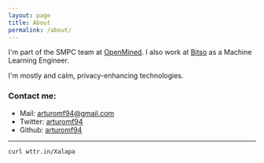 ```yaml
---
layout: page
title: About
permalink: /about/
---
```


I'm part of the SMPC team at [OpenMined](https://www.openmined.org/). I also work at [Bitso](https://bitso.com/) as a Machine Learning Engineer.

I'm mostly and calm, privacy-enhancing technologies.

### Contact me:

- Mail: [arturomf94@gmail.com](mailto:arturomf94@gmail.com)
- Twitter: <a href="https://twitter.com/arturomf94">arturomf94</a>
- Github: <a href="https://github.com/arturomf94">arturomf94</a>

---

```bash
curl wttr.in/Xalapa
```
